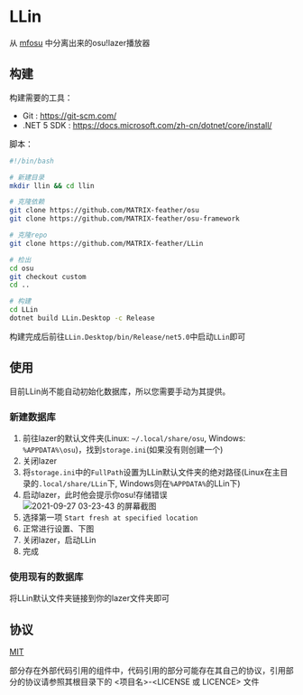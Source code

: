 # LLin
从 [mfosu](https://github.com/MATRIX-feather/osu) 中分离出来的osu!lazer播放器

## 构建
构建需要的工具：
* Git : https://git-scm.com/
* .NET 5 SDK : https://docs.microsoft.com/zh-cn/dotnet/core/install/

脚本：
```Bash
#!/bin/bash

# 新建目录
mkdir llin && cd llin

# 克隆依赖
git clone https://github.com/MATRIX-feather/osu
git clone https://github.com/MATRIX-feather/osu-framework

# 克隆repo
git clone https://github.com/MATRIX-feather/LLin

# 检出
cd osu
git checkout custom
cd ..

# 构建
cd LLin
dotnet build LLin.Desktop -c Release
```

构建完成后前往`LLin.Desktop/bin/Release/net5.0`中启动`LLin`即可

## 使用
目前LLin尚不能自动初始化数据库，所以您需要手动为其提供。

### 新建数据库
1. 前往lazer的默认文件夹(Linux: `~/.local/share/osu`, Windows: `%APPDATA%\osu`)，找到`storage.ini`(如果没有则创建一个)
2. 关闭lazer
3. 将`storage.ini`中的`FullPath`设置为LLin默认文件夹的绝对路径(Linux在主目录的`.local/share/LLin`下, Windows则在`%APPDATA%`的LLin下)
4. 启动lazer，此时他会提示你osu!存储错误
![2021-09-27 03-23-43 的屏幕截图](https://user-images.githubusercontent.com/55654482/134821392-c2c4c375-652e-498e-bdf4-18cd672a93b4.png)
5. 选择第一项 `Start fresh at specified location`
6. 正常进行设置、下图
7. 关闭lazer，启动LLin
8. 完成

### 使用现有的数据库
将LLin默认文件夹链接到你的lazer文件夹即可

## 协议
[MIT](LICENSE)

部分存在外部代码引用的组件中，代码引用的部分可能存在其自己的协议，引用部分的协议请参照其根目录下的 <项目名>-<LICENSE 或 LICENCE> 文件
